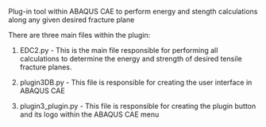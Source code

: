 Plug-in tool within ABAQUS CAE to perform energy and stength calculations along any given desired fracture plane

There are three main files within the plugin:

1. EDC2.py -
This is the main file responsible for performing all calculations to determine the energy and strength of desired tensile fracture planes.

2. plugin3DB.py - 
This file is responsible for creating the user interface in ABAQUS CAE

3. plugin3_plugin.py -
This file is responsible for creating the plugin button and its logo within the ABAQUS CAE menu
